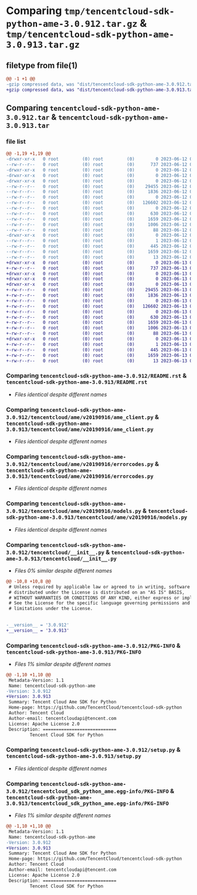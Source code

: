 # Comparing `tmp/tencentcloud-sdk-python-ame-3.0.912.tar.gz` & `tmp/tencentcloud-sdk-python-ame-3.0.913.tar.gz`

## filetype from file(1)

```diff
@@ -1 +1 @@
-gzip compressed data, was "dist/tencentcloud-sdk-python-ame-3.0.912.tar", last modified: Mon Jun 12 02:55:26 2023, max compression
+gzip compressed data, was "dist/tencentcloud-sdk-python-ame-3.0.913.tar", last modified: Tue Jun 13 02:02:50 2023, max compression
```

## Comparing `tencentcloud-sdk-python-ame-3.0.912.tar` & `tencentcloud-sdk-python-ame-3.0.913.tar`

### file list

```diff
@@ -1,19 +1,19 @@
-drwxr-xr-x   0 root         (0) root         (0)        0 2023-06-12 02:55:26.000000 tencentcloud-sdk-python-ame-3.0.912/
--rw-r--r--   0 root         (0) root         (0)      737 2023-06-12 02:55:26.000000 tencentcloud-sdk-python-ame-3.0.912/README.rst
-drwxr-xr-x   0 root         (0) root         (0)        0 2023-06-12 02:55:26.000000 tencentcloud-sdk-python-ame-3.0.912/tencentcloud/
-drwxr-xr-x   0 root         (0) root         (0)        0 2023-06-12 02:55:26.000000 tencentcloud-sdk-python-ame-3.0.912/tencentcloud/ame/
-drwxr-xr-x   0 root         (0) root         (0)        0 2023-06-12 02:55:26.000000 tencentcloud-sdk-python-ame-3.0.912/tencentcloud/ame/v20190916/
--rw-r--r--   0 root         (0) root         (0)    29455 2023-06-12 02:55:26.000000 tencentcloud-sdk-python-ame-3.0.912/tencentcloud/ame/v20190916/ame_client.py
--rw-r--r--   0 root         (0) root         (0)     1836 2023-06-12 02:55:26.000000 tencentcloud-sdk-python-ame-3.0.912/tencentcloud/ame/v20190916/errorcodes.py
--rw-r--r--   0 root         (0) root         (0)        0 2023-06-12 02:55:26.000000 tencentcloud-sdk-python-ame-3.0.912/tencentcloud/ame/v20190916/__init__.py
--rw-r--r--   0 root         (0) root         (0)   126602 2023-06-12 02:55:26.000000 tencentcloud-sdk-python-ame-3.0.912/tencentcloud/ame/v20190916/models.py
--rw-r--r--   0 root         (0) root         (0)        0 2023-06-12 02:55:26.000000 tencentcloud-sdk-python-ame-3.0.912/tencentcloud/ame/__init__.py
--rw-r--r--   0 root         (0) root         (0)      630 2023-06-12 02:55:26.000000 tencentcloud-sdk-python-ame-3.0.912/tencentcloud/__init__.py
--rw-r--r--   0 root         (0) root         (0)     1659 2023-06-12 02:55:26.000000 tencentcloud-sdk-python-ame-3.0.912/PKG-INFO
--rw-r--r--   0 root         (0) root         (0)     1006 2023-06-12 02:55:26.000000 tencentcloud-sdk-python-ame-3.0.912/setup.py
--rw-r--r--   0 root         (0) root         (0)       88 2023-06-12 02:55:26.000000 tencentcloud-sdk-python-ame-3.0.912/setup.cfg
-drwxr-xr-x   0 root         (0) root         (0)        0 2023-06-12 02:55:26.000000 tencentcloud-sdk-python-ame-3.0.912/tencentcloud_sdk_python_ame.egg-info/
--rw-r--r--   0 root         (0) root         (0)        1 2023-06-12 02:55:26.000000 tencentcloud-sdk-python-ame-3.0.912/tencentcloud_sdk_python_ame.egg-info/dependency_links.txt
--rw-r--r--   0 root         (0) root         (0)      445 2023-06-12 02:55:26.000000 tencentcloud-sdk-python-ame-3.0.912/tencentcloud_sdk_python_ame.egg-info/SOURCES.txt
--rw-r--r--   0 root         (0) root         (0)     1659 2023-06-12 02:55:26.000000 tencentcloud-sdk-python-ame-3.0.912/tencentcloud_sdk_python_ame.egg-info/PKG-INFO
--rw-r--r--   0 root         (0) root         (0)       13 2023-06-12 02:55:26.000000 tencentcloud-sdk-python-ame-3.0.912/tencentcloud_sdk_python_ame.egg-info/top_level.txt
+drwxr-xr-x   0 root         (0) root         (0)        0 2023-06-13 02:02:50.000000 tencentcloud-sdk-python-ame-3.0.913/
+-rw-r--r--   0 root         (0) root         (0)      737 2023-06-13 02:02:50.000000 tencentcloud-sdk-python-ame-3.0.913/README.rst
+drwxr-xr-x   0 root         (0) root         (0)        0 2023-06-13 02:02:50.000000 tencentcloud-sdk-python-ame-3.0.913/tencentcloud/
+drwxr-xr-x   0 root         (0) root         (0)        0 2023-06-13 02:02:50.000000 tencentcloud-sdk-python-ame-3.0.913/tencentcloud/ame/
+drwxr-xr-x   0 root         (0) root         (0)        0 2023-06-13 02:02:50.000000 tencentcloud-sdk-python-ame-3.0.913/tencentcloud/ame/v20190916/
+-rw-r--r--   0 root         (0) root         (0)    29455 2023-06-13 02:02:50.000000 tencentcloud-sdk-python-ame-3.0.913/tencentcloud/ame/v20190916/ame_client.py
+-rw-r--r--   0 root         (0) root         (0)     1836 2023-06-13 02:02:50.000000 tencentcloud-sdk-python-ame-3.0.913/tencentcloud/ame/v20190916/errorcodes.py
+-rw-r--r--   0 root         (0) root         (0)        0 2023-06-13 02:02:50.000000 tencentcloud-sdk-python-ame-3.0.913/tencentcloud/ame/v20190916/__init__.py
+-rw-r--r--   0 root         (0) root         (0)   126602 2023-06-13 02:02:50.000000 tencentcloud-sdk-python-ame-3.0.913/tencentcloud/ame/v20190916/models.py
+-rw-r--r--   0 root         (0) root         (0)        0 2023-06-13 02:02:50.000000 tencentcloud-sdk-python-ame-3.0.913/tencentcloud/ame/__init__.py
+-rw-r--r--   0 root         (0) root         (0)      630 2023-06-13 02:02:50.000000 tencentcloud-sdk-python-ame-3.0.913/tencentcloud/__init__.py
+-rw-r--r--   0 root         (0) root         (0)     1659 2023-06-13 02:02:50.000000 tencentcloud-sdk-python-ame-3.0.913/PKG-INFO
+-rw-r--r--   0 root         (0) root         (0)     1006 2023-06-13 02:02:50.000000 tencentcloud-sdk-python-ame-3.0.913/setup.py
+-rw-r--r--   0 root         (0) root         (0)       88 2023-06-13 02:02:50.000000 tencentcloud-sdk-python-ame-3.0.913/setup.cfg
+drwxr-xr-x   0 root         (0) root         (0)        0 2023-06-13 02:02:50.000000 tencentcloud-sdk-python-ame-3.0.913/tencentcloud_sdk_python_ame.egg-info/
+-rw-r--r--   0 root         (0) root         (0)        1 2023-06-13 02:02:50.000000 tencentcloud-sdk-python-ame-3.0.913/tencentcloud_sdk_python_ame.egg-info/dependency_links.txt
+-rw-r--r--   0 root         (0) root         (0)      445 2023-06-13 02:02:50.000000 tencentcloud-sdk-python-ame-3.0.913/tencentcloud_sdk_python_ame.egg-info/SOURCES.txt
+-rw-r--r--   0 root         (0) root         (0)     1659 2023-06-13 02:02:50.000000 tencentcloud-sdk-python-ame-3.0.913/tencentcloud_sdk_python_ame.egg-info/PKG-INFO
+-rw-r--r--   0 root         (0) root         (0)       13 2023-06-13 02:02:50.000000 tencentcloud-sdk-python-ame-3.0.913/tencentcloud_sdk_python_ame.egg-info/top_level.txt
```

### Comparing `tencentcloud-sdk-python-ame-3.0.912/README.rst` & `tencentcloud-sdk-python-ame-3.0.913/README.rst`

 * *Files identical despite different names*

### Comparing `tencentcloud-sdk-python-ame-3.0.912/tencentcloud/ame/v20190916/ame_client.py` & `tencentcloud-sdk-python-ame-3.0.913/tencentcloud/ame/v20190916/ame_client.py`

 * *Files identical despite different names*

### Comparing `tencentcloud-sdk-python-ame-3.0.912/tencentcloud/ame/v20190916/errorcodes.py` & `tencentcloud-sdk-python-ame-3.0.913/tencentcloud/ame/v20190916/errorcodes.py`

 * *Files identical despite different names*

### Comparing `tencentcloud-sdk-python-ame-3.0.912/tencentcloud/ame/v20190916/models.py` & `tencentcloud-sdk-python-ame-3.0.913/tencentcloud/ame/v20190916/models.py`

 * *Files identical despite different names*

### Comparing `tencentcloud-sdk-python-ame-3.0.912/tencentcloud/__init__.py` & `tencentcloud-sdk-python-ame-3.0.913/tencentcloud/__init__.py`

 * *Files 0% similar despite different names*

```diff
@@ -10,8 +10,8 @@
 # Unless required by applicable law or agreed to in writing, software
 # distributed under the License is distributed on an "AS IS" BASIS,
 # WITHOUT WARRANTIES OR CONDITIONS OF ANY KIND, either express or implied.
 # See the License for the specific language governing permissions and
 # limitations under the License.
 
 
-__version__ = '3.0.912'
+__version__ = '3.0.913'
```

### Comparing `tencentcloud-sdk-python-ame-3.0.912/PKG-INFO` & `tencentcloud-sdk-python-ame-3.0.913/PKG-INFO`

 * *Files 1% similar despite different names*

```diff
@@ -1,10 +1,10 @@
 Metadata-Version: 1.1
 Name: tencentcloud-sdk-python-ame
-Version: 3.0.912
+Version: 3.0.913
 Summary: Tencent Cloud Ame SDK for Python
 Home-page: https://github.com/TencentCloud/tencentcloud-sdk-python
 Author: Tencent Cloud
 Author-email: tencentcloudapi@tencent.com
 License: Apache License 2.0
 Description: ============================
         Tencent Cloud SDK for Python
```

### Comparing `tencentcloud-sdk-python-ame-3.0.912/setup.py` & `tencentcloud-sdk-python-ame-3.0.913/setup.py`

 * *Files identical despite different names*

### Comparing `tencentcloud-sdk-python-ame-3.0.912/tencentcloud_sdk_python_ame.egg-info/PKG-INFO` & `tencentcloud-sdk-python-ame-3.0.913/tencentcloud_sdk_python_ame.egg-info/PKG-INFO`

 * *Files 1% similar despite different names*

```diff
@@ -1,10 +1,10 @@
 Metadata-Version: 1.1
 Name: tencentcloud-sdk-python-ame
-Version: 3.0.912
+Version: 3.0.913
 Summary: Tencent Cloud Ame SDK for Python
 Home-page: https://github.com/TencentCloud/tencentcloud-sdk-python
 Author: Tencent Cloud
 Author-email: tencentcloudapi@tencent.com
 License: Apache License 2.0
 Description: ============================
         Tencent Cloud SDK for Python
```

